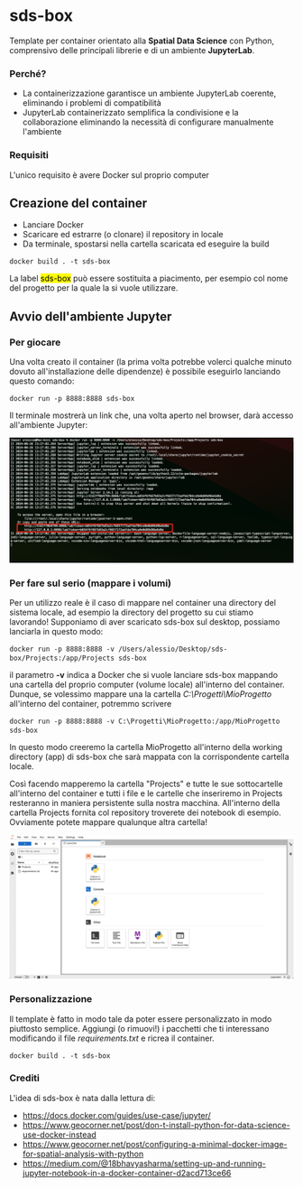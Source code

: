 # sds-box
Template per container orientato alla **Spatial Data Science** con Python, comprensivo delle principali librerie e di un ambiente **JupyterLab**.

### Perché?
 * La containerizzazione garantisce un ambiente JupyterLab coerente, eliminando i problemi di compatibilità
 * JupyterLab containerizzato semplifica la condivisione e la collaborazione eliminando la necessità di configurare manualmente l'ambiente

### Requisiti
L'unico requisito è avere Docker sul proprio computer

## Creazione del container
 * Lanciare Docker
 * Scaricare ed estrarre (o clonare) il repository in locale
 * Da terminale, spostarsi nella cartella scaricata ed eseguire la build
   
```
docker build . -t sds-box
```

La label <mark>sds-box</mark> può essere sostituita a piacimento, per esempio col nome del progetto per la quale la si vuole utilizzare.

## Avvio dell'ambiente Jupyter

### Per giocare
Una volta creato il container (la prima volta potrebbe volerci qualche minuto dovuto all'installazione delle dipendenze) è possibile eseguirlo lanciando questo comando:

```
docker run -p 8888:8888 sds-box
```

Il terminale mostrerà un link che, una volta aperto nel browser, darà accesso all'ambiente Jupyter:

<img src="screenshot_terminale.png" alt="terminale">

### Per fare sul serio (mappare i volumi)
Per un utilizzo reale è il caso di mappare nel container una directory del sistema locale, ad esempio la directory del progetto su cui stiamo lavorando! 
Supponiamo di aver scaricato sds-box sul desktop, possiamo lanciarla in questo modo:

```
docker run -p 8888:8888 -v /Users/alessio/Desktop/sds-box/Projects:/app/Projects sds-box
```

il parametro **-v** indica a Docker che si vuole lanciare sds-box mappando una cartella del proprio computer (volume locale) all'interno del container. Dunque, se volessimo mappare una la cartella _C:\Progetti\MioProgetto_ all'interno del container, potremmo scrivere

```
docker run -p 8888:8888 -v C:\Progetti\MioProgetto:/app/MioProgetto sds-box
```

In questo modo creeremo la cartella MioProgetto all'interno della working directory (app) di sds-box che sarà mappata con la corrispondente cartella locale. 

Così facendo mapperemo la cartella "Projects" e tutte le sue sottocartelle all'interno del container e tutti i file e le cartelle che inseriremo in Projects resteranno in maniera persistente sulla nostra macchina. 
All'interno della cartella Projects fornita col repository troverete dei notebook di esempio. 
Ovviamente potete mappare qualunque altra cartella!

<img src="screenshot_jupyter.png" alt="jupyter">

### Personalizzazione
Il template è fatto in modo tale da poter essere personalizzato in modo piuttosto semplice. Aggiungi (o rimuovi!) i pacchetti che ti interessano modificando il file _requirements.txt_ e ricrea il container.

```
docker build . -t sds-box
```

### Crediti
L'idea di sds-box è nata dalla lettura di:

 * https://docs.docker.com/guides/use-case/jupyter/
 * https://www.geocorner.net/post/don-t-install-python-for-data-science-use-docker-instead
 * https://www.geocorner.net/post/configuring-a-minimal-docker-image-for-spatial-analysis-with-python
 * https://medium.com/@18bhavyasharma/setting-up-and-running-jupyter-notebook-in-a-docker-container-d2acd713ce66
